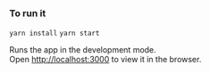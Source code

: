 ### To run it

`yarn install`
`yarn start`

Runs the app in the development mode.<br>
Open [http://localhost:3000](http://localhost:3000) to view it in the browser.
